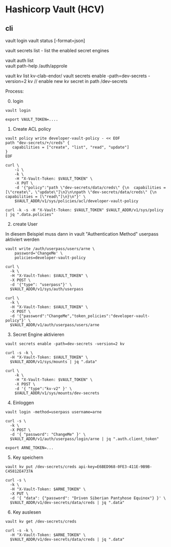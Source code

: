 # Hashicorp Vault (HCV)

## cli

vault login 
vault status [-format=json]

vault secrets list   - list the enabled secret engines

vault auth list   
vault path-help /auth/approle

vault kv list kv-clab-endor/
vault secrets enable -path=dev-secrets -version=2 kv   // enable new kv secret in path /dev-secrets


Process: 

0. login
```
vault login
```

```
export VAULT_TOKEN=....
```


1. Create ACL policy

```
vault policy write developer-vault-policy - << EOF
path "dev-secrets/+/creds" {
   capabilities = ["create", "list", "read", "update"]
}
EOF
```
```
curl \
    -i \
    -k \
    -H "X-Vault-Token: $VAULT_TOKEN" \
    -X PUT \
    -d '{"policy":"path \"dev-secrets/data/creds\" {\n  capabilities = [\"create\", \"update\"]\n}\n\npath \"dev-secrets/data/creds\" {\n  capabilities = [\"read\"]\n}\n"}' \
    $VAULT_ADDR/v1/sys/policies/acl/developer-vault-policy

curl -k -s -H "X-Vault-Token: $VAULT_TOKEN" $VAULT_ADDR/v1/sys/policy | jq ".data.policies"
```



2. create User

In diesem Beispiel muss dann in vault "Authentication Method" userpass aktiviert werden

```
vault write /auth/userpass/users/arne \
    password='ChangeMe' \
    policies=developer-vault-policy
```

```
curl \
  -k \
  -H "X-Vault-Token: $VAULT_TOKEN" \
  -X POST \
  -d '{"type": "userpass"}' \
  $VAULT_ADDR/v1/sys/auth/userpass
```


```
curl \
  -k \
  -H "X-Vault-Token: $VAULT_TOKEN" \
  -X POST \
  -d '{"password":"ChangeMe","token_policies":"developer-vault-policy"}' \
  $VAULT_ADDR/v1/auth/userpass/users/arne
```


3. Secret Engine aktivieren

```
vault secrets enable -path=dev-secrets -version=2 kv
```

```
curl -s -k \
  -H "X-Vault-Token: $VAULT_TOKEN" \
  $VAULT_ADDR/v1/sys/mounts | jq ".data"

curl \
    -k \
    -H "X-Vault-Token: $VAULT_TOKEN" \
    -X POST \
    -d '{ "type":"kv-v2" }' \
    $VAULT_ADDR/v1/sys/mounts/dev-secrets

``` 


4. Einloggen

```
vault login -method=userpass username=arne
```

```
curl -s \
  -k \
  -X POST \
  -d '{ "password": "ChangeMe" }' \
  $VAULT_ADDR/v1/auth/userpass/login/arne | jq ".auth.client_token"

export ARNE_TOKEN=...
``` 

5. Key speichern

```
vault kv put /dev-secrets/creds api-key=E6BED968-0FE3-411E-9B9B-C45812E4737A
```

```
curl -s \
  -k \
  -H "X-Vault-Token: $ARNE_TOKEN" \
  -X PUT \
  -d '{ "data": {"password": "Driven Siberian Pantyhose Equinox"} }' \
  $VAULT_ADDR/v1/dev-secrets/data/creds | jq ".data"
``` 

6. Key auslesen

```
vault kv get /dev-secrets/creds
```

```
curl -s -k \
  -H "X-Vault-Token: $ARNE_TOKEN" \
  $VAULT_ADDR/v1/dev-secrets/data/creds | jq ".data"
```
